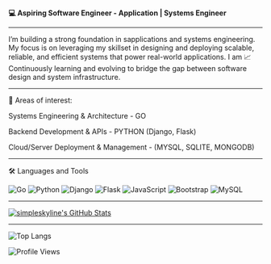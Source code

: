 **💻 Aspiring Software Engineer - Application | Systems Engineer**

---

I’m building a strong foundation in sapplications and systems engineering.
My focus is on leveraging my skillset in designing and deploying scalable, reliable, and efficient systems that power real-world applications.
I am 📈 Continuously learning and evolving to bridge the gap between software design and system infrastructure.

---

🔧 Areas of interest:

Systems Engineering & Architecture - GO

Backend Development & APIs - PYTHON (Django, Flask)

Cloud/Server Deployment & Management - (MYSQL, SQLITE, MONGODB)

---

🛠️ Languages and Tools

![Go](https://img.shields.io/badge/Go-00ADD8?style=for-the-badge&logo=go&logoColor=white)
![Python](https://img.shields.io/badge/Python-3776AB?style=for-the-badge&logo=python&logoColor=white)
![Django](https://img.shields.io/badge/Django-092E20?style=for-the-badge&logo=django&logoColor=white)
![Flask](https://img.shields.io/badge/Flask-000000?style=for-the-badge&logo=flask&logoColor=white)
![JavaScript](https://img.shields.io/badge/JavaScript-F7DF1E?style=for-the-badge&logo=javascript&logoColor=black)
![Bootstrap](https://img.shields.io/badge/Bootstrap-7952B3?style=for-the-badge&logo=bootstrap&logoColor=white)
<img src="https://img.shields.io/badge/MySQL-4479A1?style=for-the-badge&logo=mysql&logoColor=white" alt="MySQL">

---

[![simpleskyline's GitHub Stats](https://github-readme-stats.vercel.app/api?username=simpleskyline&show_icons=true&theme=radical)](https://github.com/simpleskyline/github-readme-stats)

---

![Top Langs](https://github-readme-stats.vercel.app/api/top-langs/?username=Simpleskyline&layout=compact&theme=tokyonight)

![Profile Views](https://komarev.com/ghpvc/?username=skyline&color=blue)


